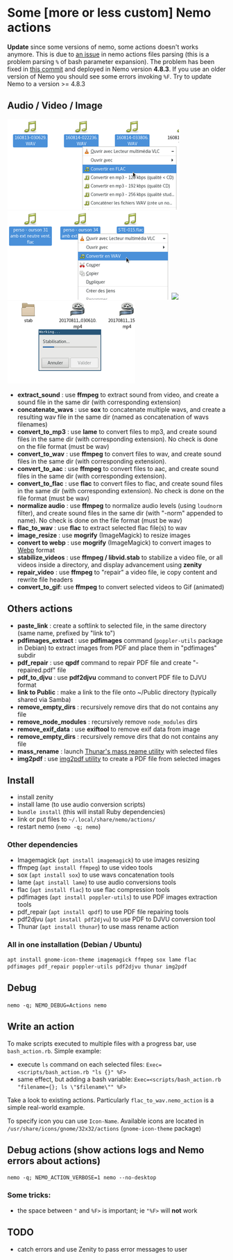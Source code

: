 # Some [more or less custom] Nemo actions

**Update** since some versions of nemo, some actions doesn't works anymore. This is due to [an issue](https://github.com/linuxmint/nemo/issues/2274) in nemo actions files parsing (this is a problem parsing `%` of bash parameter expansion).
The problem has been fixed in [this commit](https://github.com/linuxmint/nemo/commit/5802d296191b4ccb7f14baa5889a9fa44d0d0f75) and deployed in Nemo version **4.8.3**. If you use an older version of Nemo you should see some errors invoking `%F`. Try to update Nemo to a version >= 4.8.3

## Audio / Video / Image

![](screenshots/sound_conversion.png) ![](screenshots/flac_to_wav.png) ![](screenshots/image.webp) ![](screenshots/stabilize_videos.png)

  * **extract_sound** : use **ffmpeg** to extract sound from video, and create a sound file in the same dir (with corresponding extension)
  * **concatenate_wavs** : use **sox** to concatenate multiple wavs, and create a resulting wav file in the same dir (named as concatenation of wavs filenames)
  * **convert_to_mp3** : use **lame** to convert files to mp3, and create sound files in the same dir (with corresponding extension). No check is done on the file format (must be wav)
  * **convert_to_wav** : use **ffmpeg** to convert files to wav, and create sound files in the same dir (with corresponding extension).
  * **convert_to_aac** : use **ffmpeg** to convert files to aac, and create sound files in the same dir (with corresponding extension).
  * **convert_to_flac** : use **flac** to convert files to flac, and create sound files in the same dir (with corresponding extension). No check is done on the file format (must be wav)
  * **normalize audio** : use **ffmpeg** to normalize audio levels (using `loudnorm` filter), and create sound files in the same dir (with "-norm" appended to name). No check is done on the file format (must be wav)
  * **flac_to_wav** : use **flac** to extract selected flac file(s) to wav
  * **image_resize** : use **mogrify** (ImageMagick) to resize images
  * **convert to webp** : use **mogrify** (ImageMagick) to convert images to [Webp](https://en.wikipedia.org/wiki/WebP) format
  * **stabilize_videos** : use **ffmpeg / libvid.stab** to stabilize a video file, or all videos inside a directory, and display advancement using **zenity**
  * **repair_video** : use **ffmpeg** to "repair" a video file, ie copy content and rewrite file headers
  * **convert_to_gif**: use **ffmpeg** to convert selected videos to Gif (animated)

## Others actions

  * **paste_link** : create a softlink to selected file, in the same directory (same name, prefixed by "link to")
  * **pdfimages_extract** : use **pdfimages** command (`poppler-utils` package in Debian) to extract images from PDF and place them in "pdfimages" subdir
  * **pdf_repair** : use **qpdf** command to repair PDF file and create "-repaired.pdf" file
  * **pdf_to_djvu** : use **pdf2djvu** command to convert PDF file to DJVU format
  * **link to Public** : make a link to the file onto ~/Public directory (typically shared via Samba)
  * **remove_empty_dirs** : recursively remove dirs that do not contains any file
  * **remove_node_modules** : recursively remove `node_modules` dirs
  * **remove_exif_data** : use **exiftool** to remove exif data from image
  * **remove_empty_dirs** : recursively remove dirs that do not contains any file
  * **mass_rename** : launch [Thunar's mass reame utility](https://docs.xfce.org/xfce/thunar/bulk-renamer/start) with selected files
  * **img2pdf** : use [img2pdf utility](https://pypi.org/project/img2pdf/) to create a PDF file from selected images

## Install

  - install zenity
  - install lame (to use audio conversion scripts)
  - `bundle install` (this will install Ruby dependencies)
  - link or put files to `~/.local/share/nemo/actions/`
  - restart nemo (`nemo -q; nemo`)

### Other dependencies

  - Imagemagick (`apt install imagemagick`) to use images resizing
  - ffmpeg (`apt install ffmpeg`) to use video tools
  - sox (`apt install sox`) to use wavs concatenation tools
  - lame (`apt install lame`) to use audio conversions tools
  - flac (`apt install flac`) to use flac compression tools
  - pdfimages (`apt install poppler-utils`) to use PDF images extraction tools
  - pdf_repair (`apt install qpdf`) to use PDF file repairing tools
  - pdf2djvu (`apt install pdf2djvu`) to use PDF to DJVU conversion tool
  - Thunar (`apt install thunar`) to use mass rename action

### All in one installation (Debian / Ubuntu)

    apt install gnome-icon-theme imagemagick ffmpeg sox lame flac pdfimages pdf_repair poppler-utils pdf2djvu thunar img2pdf

## Debug

`nemo -q; NEMO_DEBUG=Actions nemo`

## Write an action

To make scripts executed to multiple files with a progress bar, use `bash_action.rb`. Simple example:
  - execute `ls` command on each selected files:
    `Exec=<scripts/bash_action.rb "ls {}" %F>`
  - same effect, but adding a bash variable:
    `Exec=<scripts/bash_action.rb "filename={}; ls \"$filename\"" %F>`

Take a look to existing actions. Particularly `flac_to_wav.nemo_action` is a simple real-world example.

To specify icon you can use `Icon-Name`. Available icons are located in `/usr/share/icons/gnome/32x32/actions` (`gnome-icon-theme` package)

## Debug actions (show actions logs and Nemo errors about actions)

```
nemo -q; NEMO_ACTION_VERBOSE=1 nemo --no-desktop
```

### Some tricks:
- the space between `"` and `%F>` is important; ie `"%F>` will **not** work

## TODO

  * catch errors and use Zenity to pass error messages to user
